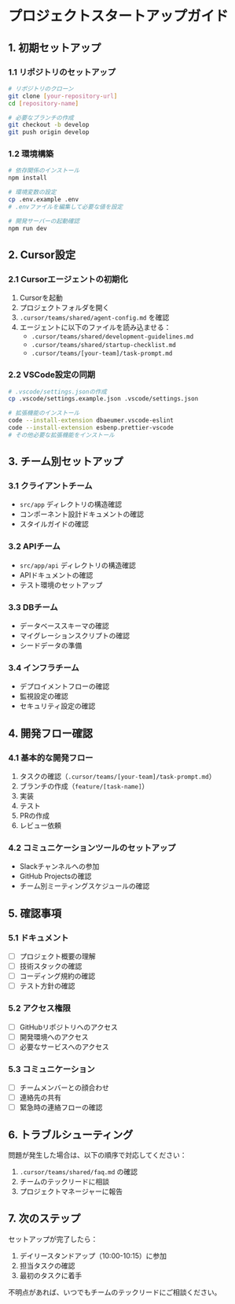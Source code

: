 # プロジェクトスタートアップガイド

## 1. 初期セットアップ

### 1.1 リポジトリのセットアップ
```bash
# リポジトリのクローン
git clone [your-repository-url]
cd [repository-name]

# 必要なブランチの作成
git checkout -b develop
git push origin develop
```

### 1.2 環境構築
```bash
# 依存関係のインストール
npm install

# 環境変数の設定
cp .env.example .env
# .envファイルを編集して必要な値を設定

# 開発サーバーの起動確認
npm run dev
```

## 2. Cursor設定

### 2.1 Cursorエージェントの初期化
1. Cursorを起動
2. プロジェクトフォルダを開く
3. `.cursor/teams/shared/agent-config.md` を確認
4. エージェントに以下のファイルを読み込ませる：
   - `.cursor/teams/shared/development-guidelines.md`
   - `.cursor/teams/shared/startup-checklist.md`
   - `.cursor/teams/[your-team]/task-prompt.md`

### 2.2 VSCode設定の同期
```bash
# .vscode/settings.jsonの作成
cp .vscode/settings.example.json .vscode/settings.json

# 拡張機能のインストール
code --install-extension dbaeumer.vscode-eslint
code --install-extension esbenp.prettier-vscode
# その他必要な拡張機能をインストール
```

## 3. チーム別セットアップ

### 3.1 クライアントチーム
- `src/app` ディレクトリの構造確認
- コンポーネント設計ドキュメントの確認
- スタイルガイドの確認

### 3.2 APIチーム
- `src/app/api` ディレクトリの構造確認
- APIドキュメントの確認
- テスト環境のセットアップ

### 3.3 DBチーム
- データベーススキーマの確認
- マイグレーションスクリプトの確認
- シードデータの準備

### 3.4 インフラチーム
- デプロイメントフローの確認
- 監視設定の確認
- セキュリティ設定の確認

## 4. 開発フロー確認

### 4.1 基本的な開発フロー
1. タスクの確認（`.cursor/teams/[your-team]/task-prompt.md`）
2. ブランチの作成（`feature/[task-name]`）
3. 実装
4. テスト
5. PRの作成
6. レビュー依頼

### 4.2 コミュニケーションツールのセットアップ
- Slackチャンネルへの参加
- GitHub Projectsの確認
- チーム別ミーティングスケジュールの確認

## 5. 確認事項

### 5.1 ドキュメント
- [ ] プロジェクト概要の理解
- [ ] 技術スタックの確認
- [ ] コーディング規約の確認
- [ ] テスト方針の確認

### 5.2 アクセス権限
- [ ] GitHubリポジトリへのアクセス
- [ ] 開発環境へのアクセス
- [ ] 必要なサービスへのアクセス

### 5.3 コミュニケーション
- [ ] チームメンバーとの顔合わせ
- [ ] 連絡先の共有
- [ ] 緊急時の連絡フローの確認

## 6. トラブルシューティング

問題が発生した場合は、以下の順序で対応してください：

1. `.cursor/teams/shared/faq.md` の確認
2. チームのテックリードに相談
3. プロジェクトマネージャーに報告

## 7. 次のステップ

セットアップが完了したら：

1. デイリースタンドアップ（10:00-10:15）に参加
2. 担当タスクの確認
3. 最初のタスクに着手

不明点があれば、いつでもチームのテックリードにご相談ください。 